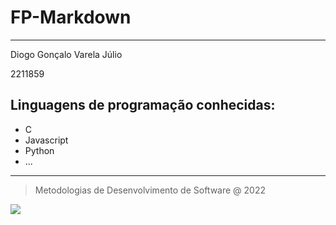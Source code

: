 # FP-Markdown
---

Diogo Gonçalo Varela Júlio

2211859

## Linguagens de programação conhecidas:

* C
* Javascript
* Python
* ...

---
> Metodologias de Desenvolvimento de Software @ 2022

![](https://www.ipleiria.pt/normasgraficas/wp-content/uploads/sites/80/2016/08/ued_h-01.png)


